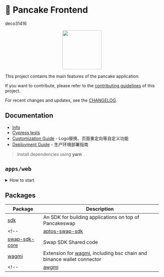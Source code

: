 # 🥞 Pancake Frontend
deco31416

<p align="center">
  <a href="https://pancakeswap.finance">
      <img src="https://pancakeswap.finance/logo.png" height="128">
  </a>
</p>

This project contains the main features of the pancake application.

If you want to contribute, please refer to the [contributing guidelines](./CONTRIBUTING.md) of this project.

For recent changes and updates, see the [CHANGELOG](./CHANGELOG.md).

## Documentation

- [Info](doc/Info.md)
- [Cypress tests](doc/Cypress.md)
- [Customization Guide](doc/Customization-Guide.md) - Logo替换、页面重定向等自定义功能
- [Deployment Guide](doc/Deployment-Guide.md) - 生产环境部署指南

> Install dependencies using **yarn**

## `apps/web`
<details>
<summary>
How to start
</summary>

```sh
yarn
```

start the development server
```sh
yarn dev
```

build with production mode
```sh
yarn build

# start the application after build
yarn start
```
</details>

<!-- ## `apps/aptos`
<details>
<summary>
How to start
</summary>

```sh
yarn dev:aptos
```
```sh
yarn turbo run build --filter=aptos-web
```
</details> -->


## Packages

| Package                                                       | Description                                                                                                            |
|---------------------------------------------------------------|------------------------------------------------------------------------------------------------------------------------|
| [sdk](/packages/swap-sdk)                                     | An SDK for building applications on top of Pancakeswap                                                                 |
<!-- | [aptos-swap-sdk](/packages/aptos-swap-sdk)                    | Aptos version of Swap SDK                                                                                              | -->
| [swap-sdk-core](/packages/swap-sdk-core)                      | Swap SDK Shared code                                                                                                   |
| [wagmi](/packages/wagmi)                                      | Extension for [wagmi](https://github.com/wagmi-dev/wagmi), including bsc chain and binance wallet connector            |
<!-- | [awgmi](/packages/awgmi)                                      | connect to Aptos with similar wagmi React hooks.                                                                       | -->

